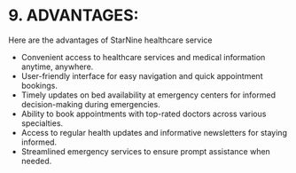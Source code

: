 # **9. ADVANTAGES:**
Here are the advantages of StarNine healthcare service
- Convenient access to healthcare services and medical information anytime, anywhere.
- User-friendly interface for easy navigation and quick appointment bookings.
- Timely updates on bed availability at emergency centers for informed decision-making during emergencies.
- Ability to book appointments with top-rated doctors across various specialties.
- Access to regular health updates and informative newsletters for staying informed.
- Streamlined emergency services to ensure prompt assistance when needed.
